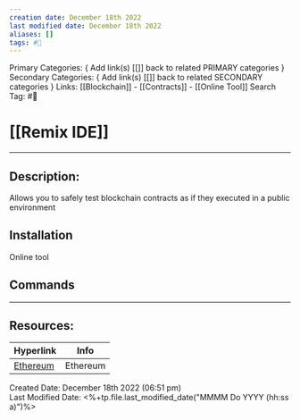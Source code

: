 ```yaml
---
creation date: December 18th 2022
last modified date: December 18th 2022
aliases: []
tags: #🧰
---
```


Primary Categories: { Add link(s) [[]] back to related PRIMARY categories }
Secondary Categories:  { Add link(s) [[]] back to related SECONDARY categories }
Links: [[Blockchain]] - [[Contracts]] - [[Online Tool]]
Search Tag: #🧰  

# [[Remix IDE]]  
___

## Description:
Allows you to safely test blockchain contracts as if they executed in a public environment

## Installation
Online tool

## Commands



___

## Resources:

| Hyperlink                              | Info                |
| -------------------------------------- | ------------------- |
| [Ethereum](https://remix.ethereum.org/) | Ethereum | 


Created Date: December 18th 2022 (06:51 pm)  
Last Modified Date: <%+tp.file.last_modified_date("MMMM Do YYYY (hh:ss a)")%>

